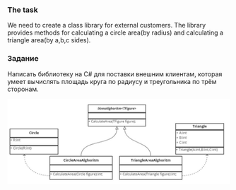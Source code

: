 ### The task

We need to create a class library for external customers. 
The library provides methods for calculating a circle area(by radius) and calculating a triangle area(by a,b,c sides).

### Задание

Написать библиотеку на C# для поставки внешним клиентам, которая умеет вычислять площадь круга по радиусу
и треугольника по трём сторонам.

![The first realization idea](docs/UML_Class_diagram.jpg)